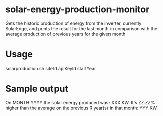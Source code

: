 # solar-energy-production-monitor
Gets the historic production of energy from the inverter, currently SolarEdge, and prints the result for the last month in comparison with the average production of previous years for the given month

# Usage
solarproduction.sh siteId apiKeyId startYear

# Sample output
On MONTH YYYY the solar energy produced was: XXX KW. It's ZZ.ZZ% higher than the average on the previous R year(s) in that month: YYY KW.
